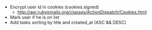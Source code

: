 - Encrypt user id in cookies (cookies.signed)
  - http://api.rubyonrails.org/classes/ActionDispatch/Cookies.html
- Mark user if he is on list
- Add tasks sorting by title and created_at (ASC && DESC)
